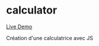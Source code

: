 # calculator

[Live Demo](https://j-codepro.github.io/calculator/)

Création d'une calculatrice avec JS
